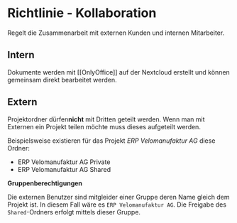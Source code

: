 # Richtlinie - Kollaboration

Regelt die Zusammenarbeit mit externen Kunden und internen Mitarbeiter.

## Intern

Dokumente werden mit [[OnlyOffice]] auf der Nextcloud erstellt und können gemeinsam direkt bearbeitet werden.

## Extern

Projektordner dürfen**nicht** mit Dritten geteilt werden. Wenn man mit Externen ein Projekt teilen möchte muss dieses aufgeteilt werden.

Beispielsweise existieren für das Projekt *ERP Velomanufaktur AG* diese Ordner:

* ERP Velomanufaktur AG Private
* ERP Velomanufaktur AG Shared

**Gruppenberechtigungen**

Die externen Benutzer sind mitgleider einer Gruppe deren Name gleich dem Projekt ist. In diesem Fall wäre es `ERP Velomanufaktur AG`. Die Freigabe des `Shared`-Ordners erfolgt mittels dieser Gruppe.